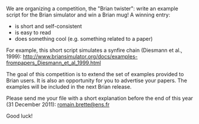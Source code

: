 <html><body><p>We are organizing a competition, the "Brian twister": write an example script for the Brian simulator and win a Brian mug!
A winning entry:
</p><ul>
	<li>is short and self-consistent</li>
	<li>is easy to read</li>
	<li>does something cool (e.g. something related to a paper)</li>
</ul>
For example, this short script simulates a synfire chain (Diesmann et al., 1999):
<a href="http://www.briansimulator.org/docs/examples-frompapers_Diesmann_et_al_1999.html">http://www.briansimulator.org/docs/examples-frompapers_Diesmann_et_al_1999.html</a>

The goal of this competition is to extend the set of examples provided to Brian users. It is also an opportunity for you to advertise your papers. The examples will be included in the next Brian release.

Please send me your file with a short explanation before the end of this year (31 December 2011): <a href="mailto:romain.brette@ens.fr">romain.brette@ens.fr</a>

Good luck!</body></html>